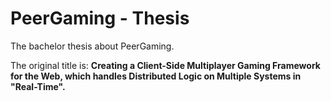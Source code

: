 PeerGaming - Thesis
===================

The bachelor thesis about PeerGaming.

The original title is: __Creating a Client-Side Multiplayer Gaming Framework for the Web,
which handles Distributed Logic on Multiple Systems in "Real-Time".__
